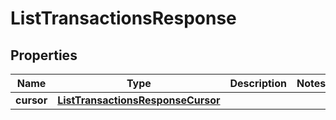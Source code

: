 

# ListTransactionsResponse


## Properties

| Name | Type | Description | Notes |
|------------ | ------------- | ------------- | -------------|
|**cursor** | [**ListTransactionsResponseCursor**](ListTransactionsResponseCursor.md) |  |  |



